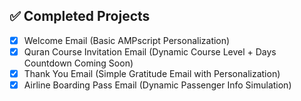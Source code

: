 ## ✅ Completed Projects

- [x] Welcome Email (Basic AMPscript Personalization)
- [x] Quran Course Invitation Email (Dynamic Course Level + Days Countdown Coming Soon)
- [x] Thank You Email (Simple Gratitude Email with Personalization)
- [x] Airline Boarding Pass Email (Dynamic Passenger Info Simulation)
